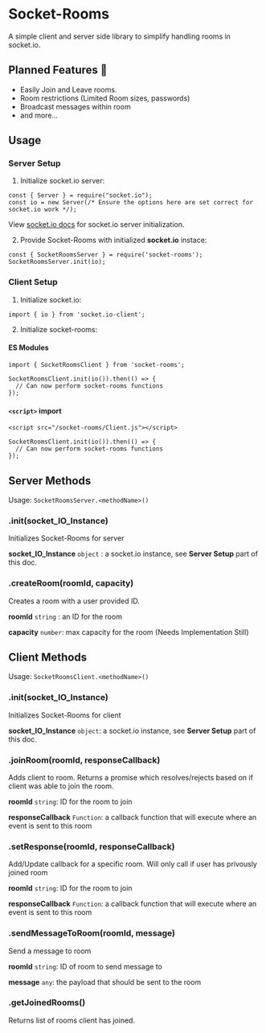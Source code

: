 # Socket-Rooms
A simple client and server side library to simplify handling rooms in socket.io.

## Planned Features 🔭
* Easily Join and Leave rooms.
* Room restrictions (Limited Room sizes, passwords)
* Broadcast messages within room
* and more...

## Usage

### Server Setup

1. Initialize socket.io server:
```
const { Server } = require("socket.io");
const io = new Server(/* Ensure the options here are set correct for socket.io work */);
```
View [socket.io docs](https://socket.io/docs/v4/server-initialization/#initialization) for socket.io server initialization.

2. Provide Socket-Rooms with initialized **socket.io** instace:
```
const { SocketRoomsServer } = require('socket-rooms');
SocketRoomsServer.init(io);
```

### Client Setup
1. Initialize socket.io:
```
import { io } from 'socket.io-client';
```

2. Initialize socket-rooms:

#### ES Modules
```
import { SocketRoomsClient } from 'socket-rooms';

SocketRoomsClient.init(io()).then(() => {
  // Can now perform socket-rooms functions
});
```

#### `<script>` import
```
<script src="/socket-rooms/Client.js"></script>
```
```
SocketRoomsClient.init(io()).then(() => {
  // Can now perform socket-rooms functions
});
```

## Server Methods

Usage: `SocketRoomsServer.<methodName>()`

### **.init(socket_IO_Instance)**
Initializes Socket-Rooms for server

**socket_IO_Instance** `object` : a socket.io instance, see **Server Setup** part of this doc.


### **.createRoom(roomId, capacity)**
Creates a room with a user provided ID.

**roomId** `string` : an ID for the room

**capacity** `number`: max capacity for the room (Needs Implementation Still)

## Client Methods

Usage: `SocketRoomsClient.<methodName>()`

### **.init(socket_IO_Instance)**
Initializes Socket-Rooms for client

**socket_IO_Instance** `object`: a socket.io instance, see **Server Setup** part of this doc.

### **.joinRoom(roomId, responseCallback)**

Adds client to room. Returns a promise which resolves/rejects based on if client was able to join the room.

**roomId** `string`: ID for the room to join

**responseCallback** `Function`: a callback function that will execute where an event is sent to this room

### **.setResponse(roomId, responseCallback)**

Add/Update callback for a specific room. Will only call if user has privously joined room

**roomId** `string`: ID for the room to join

**responseCallback** `Function`: a callback function that will execute where an event is sent to this room

### **.sendMessageToRoom(roomId, message)**

Send a message to room

**roomId** `string`: ID of room to send message to

**message** `any`: the payload that should be sent to the room

### **.getJoinedRooms()**

Returns list of rooms client has joined.








